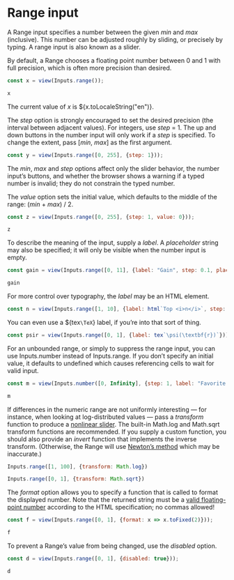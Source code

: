 # Range input

A Range input specifies a number between the given *min* and *max* (inclusive). This number can be adjusted roughly by sliding, or precisely by typing. A range input is also known as a slider.

By default, a Range chooses a floating point number between 0 and 1 with full precision, which is often more precision than desired.

```js echo
const x = view(Inputs.range());
```

```js echo
x
```

The current value of *x* is ${x.toLocaleString("en")}.

The *step* option is strongly encouraged to set the desired precision (the interval between adjacent values). For integers, use *step* = 1. The up and down buttons in the number input will only work if a *step* is specified. To change the extent, pass [*min*, *max*] as the first argument.

```js echo
const y = view(Inputs.range([0, 255], {step: 1}));
```

The *min*, *max* and *step* options affect only the slider behavior, the number input’s buttons, and whether the browser shows a warning if a typed number is invalid; they do not constrain the typed number.

The *value* option sets the initial value, which defaults to the middle of the range: (*min* + *max*) / 2.

```js echo
const z = view(Inputs.range([0, 255], {step: 1, value: 0}));
```

```js echo
z
```

To describe the meaning of the input, supply a *label*. A *placeholder* string may also be specified; it will only be visible when the number input is empty.

```js echo
const gain = view(Inputs.range([0, 11], {label: "Gain", step: 0.1, placeholder: "0–11"}));
```

```js echo
gain
```

For more control over typography, the *label* may be an HTML element.

```js echo
const n = view(Inputs.range([1, 10], {label: html`Top <i>n</i>`, step: 1}));
```

You can even use a ${tex`\TeX`} label, if you’re into that sort of thing.

```js echo
const psir = view(Inputs.range([0, 1], {label: tex`\psi(\textbf{r})`}));
```

For an unbounded range, or simply to suppress the range input, you can use Inputs.number instead of Inputs.range. If you don’t specify an initial value, it defaults to undefined which causes referencing cells to wait for valid input.

```js echo
const m = view(Inputs.number([0, Infinity], {step: 1, label: "Favorite integer", placeholder: ""}));
```

```js echo
m
```

If differences in the numeric range are not uniformly interesting — for instance, when looking at log-distributed values — pass a *transform* function to produce a [nonlinear slider](https://mathisonian.github.io/idyll/nonlinear-sliders/). The built-in Math.log and Math.sqrt transform functions are recommended. If you supply a custom function, you should also provide an *invert* function that implements the inverse transform. (Otherwise, the Range will use [Newton’s method](https://en.wikipedia.org/wiki/Newton%27s_method) which may be inaccurate.)

```js echo
Inputs.range([1, 100], {transform: Math.log})
```

```js echo
Inputs.range([0, 1], {transform: Math.sqrt})
```

The *format* option allows you to specify a function that is called to format the displayed number. Note that the returned string must be a [valid floating-point number](https://html.spec.whatwg.org/multipage/common-microsyntaxes.html#valid-floating-point-number) according to the HTML specification; no commas allowed!

```js echo
const f = view(Inputs.range([0, 1], {format: x => x.toFixed(2)}));
```

```js echo
f
```

To prevent a Range’s value from being changed, use the *disabled* option.

```js echo
const d = view(Inputs.range([0, 1], {disabled: true}));
```

```js echo
d
```